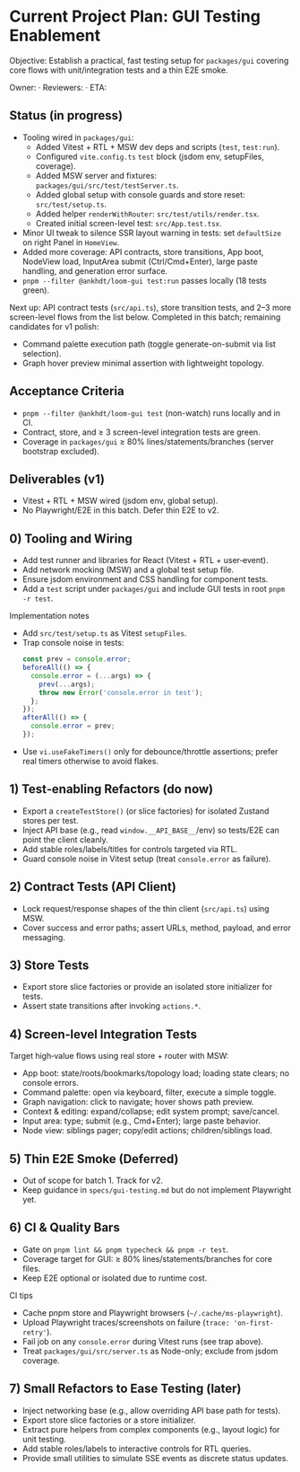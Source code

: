 # Current Project Plan: GUI Testing Enablement

Objective: Establish a practical, fast testing setup for `packages/gui` covering core flows with unit/integration tests and a thin E2E smoke.

Owner: <name> · Reviewers: <names> · ETA: <date>

## Status (in progress)

- Tooling wired in `packages/gui`:
  - Added Vitest + RTL + MSW dev deps and scripts (`test`, `test:run`).
  - Configured `vite.config.ts` `test` block (jsdom env, setupFiles, coverage).
  - Added MSW server and fixtures: `packages/gui/src/test/testServer.ts`.
  - Added global setup with console guards and store reset: `src/test/setup.ts`.
  - Added helper `renderWithRouter`: `src/test/utils/render.tsx`.
  - Created initial screen-level test: `src/App.test.tsx`.
- Minor UI tweak to silence SSR layout warning in tests: set `defaultSize` on right Panel in `HomeView`.
- Added more coverage: API contracts, store transitions, App boot, NodeView load, InputArea submit (Ctrl/Cmd+Enter), large paste handling, and generation error surface.
- `pnpm --filter @ankhdt/loom-gui test:run` passes locally (18 tests green).

Next up: API contract tests (`src/api.ts`), store transition tests, and 2–3 more screen-level flows from the list below.
Completed in this batch; remaining candidates for v1 polish:

- Command palette execution path (toggle generate-on-submit via list selection).
- Graph hover preview minimal assertion with lightweight topology.

## Acceptance Criteria

- `pnpm --filter @ankhdt/loom-gui test` (non-watch) runs locally and in CI.
- Contract, store, and ≥ 3 screen-level integration tests are green.
- Coverage in `packages/gui` ≥ 80% lines/statements/branches (server bootstrap excluded).

## Deliverables (v1)

- Vitest + RTL + MSW wired (jsdom env, global setup).
- No Playwright/E2E in this batch. Defer thin E2E to v2.

## 0) Tooling and Wiring

- Add test runner and libraries for React (Vitest + RTL + user‑event).
- Add network mocking (MSW) and a global test setup file.
- Ensure jsdom environment and CSS handling for component tests.
- Add a `test` script under `packages/gui` and include GUI tests in root `pnpm -r test`.

Implementation notes

- Add `src/test/setup.ts` as Vitest `setupFiles`.
- Trap console noise in tests:
  ```ts
  const prev = console.error;
  beforeAll(() => {
    console.error = (...args) => {
      prev(...args);
      throw new Error('console.error in test');
    };
  });
  afterAll(() => {
    console.error = prev;
  });
  ```
- Use `vi.useFakeTimers()` only for debounce/throttle assertions; prefer real timers otherwise to avoid flakes.

## 1) Test‑enabling Refactors (do now)

- Export a `createTestStore()` (or slice factories) for isolated Zustand stores per test.
- Inject API base (e.g., read `window.__API_BASE__`/env) so tests/E2E can point the client cleanly.
- Add stable roles/labels/titles for controls targeted via RTL.
- Guard console noise in Vitest setup (treat `console.error` as failure).

## 2) Contract Tests (API Client)

- Lock request/response shapes of the thin client (`src/api.ts`) using MSW.
- Cover success and error paths; assert URLs, method, payload, and error messaging.

## 3) Store Tests

- Export store slice factories or provide an isolated store initializer for tests.
- Assert state transitions after invoking `actions.*`.

## 4) Screen‑level Integration Tests

Target high‑value flows using real store + router with MSW:

- App boot: state/roots/bookmarks/topology load; loading state clears; no console errors.
- Command palette: open via keyboard, filter, execute a simple toggle.
- Graph navigation: click to navigate; hover shows path preview.
- Context & editing: expand/collapse; edit system prompt; save/cancel.
- Input area: type; submit (e.g., Cmd+Enter); large paste behavior.
- Node view: siblings pager; copy/edit actions; children/siblings load.

## 5) Thin E2E Smoke (Deferred)

- Out of scope for batch 1. Track for v2.
- Keep guidance in `specs/gui-testing.md` but do not implement Playwright yet.

## 6) CI & Quality Bars

- Gate on `pnpm lint && pnpm typecheck && pnpm -r test`.
- Coverage target for GUI: ≥ 80% lines/statements/branches for core files.
- Keep E2E optional or isolated due to runtime cost.

CI tips

- Cache pnpm store and Playwright browsers (`~/.cache/ms-playwright`).
- Upload Playwright traces/screenshots on failure (`trace: 'on-first-retry'`).
- Fail job on any `console.error` during Vitest runs (see trap above).
- Treat `packages/gui/src/server.ts` as Node-only; exclude from jsdom coverage.

## 7) Small Refactors to Ease Testing (later)

- Inject networking base (e.g., allow overriding API base path for tests).
- Export store slice factories or a store initializer.
- Extract pure helpers from complex components (e.g., layout logic) for unit testing.
- Add stable roles/labels to interactive controls for RTL queries.
- Provide small utilities to simulate SSE events as discrete status updates.

